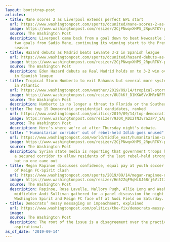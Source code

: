 ```yaml
---
layout: bootstrap-post
articles:
- title: Mane scores 2 as Liverpool extends perfect EPL start
  url: https://www.washingtonpost.com/sports/dcunited/mane-scores-2-as-liverpool-extends-perfect-epl-start/2019/09/14/a1caacc6-d6f4-11e9-8924-1db7dac797fb_story.html
  image: https://www.washingtonpost.com/resizer/2CjPNwqvXHPS_2RpuRTKY-p3eVo=/1484x0/www.washingtonpost.com/pb/resources/img/twp-social-share.png
  source: The Washington Post
  description: Liverpool came back from a goal down to beat Newcastle 3-1 thanks to
    two goals from Sadio Mane, continuing its winning start to the Premier League
    season
- title: Hazard debuts as Madrid beats Levante 3-2 in Spanish league
  url: https://www.washingtonpost.com/sports/dcunited/hazard-debuts-as-madrid-beats-levante-3-2-in-spanish-league/2019/09/14/a9c81278-d6f0-11e9-8924-1db7dac797fb_story.html
  image: https://www.washingtonpost.com/resizer/2CjPNwqvXHPS_2RpuRTKY-p3eVo=/1484x0/www.washingtonpost.com/pb/resources/img/twp-social-share.png
  source: The Washington Post
  description: Eden Hazard debuts as Real Madrid holds on to 3-2 win over Levante
    in Spanish league
- title: Tropical Storm Humberto to exit Bahamas but several more systems to watch
    in Atlantic
  url: https://www.washingtonpost.com/weather/2019/09/14/tropical-storm-humberto-exit-bahamas-several-more-systems-watch-atlantic/
  image: https://www.washingtonpost.com/resizer/8UJkKf_D1KKW6VvJMRrNFFMMtGY=/1484x0/arc-anglerfish-washpost-prod-washpost.s3.amazonaws.com/public/Z7KSAFIKZRF7TPH4W74X6MZ2IY.PNG
  source: The Washington Post
  description: Humberto is no longer a threat to Florida or the Southeast coast.
- title: The top 15 Democratic presidential candidates, ranked
  url: https://www.washingtonpost.com/politics/2019/09/14/top-democratic-presidential-candidates-ranked/
  image: https://www.washingtonpost.com/resizer/9JOX_K0I2TN3vrazaP7_SAp_y18=/1484x0/arc-anglerfish-washpost-prod-washpost.s3.amazonaws.com/public/B3S7ZZWV2UI6TCJEDW35VR4X7M.jpg
  source: The Washington Post
  description: Here's where we're at after Thursday night's debate.
- title: "'Humanitarian corridor' out of rebel-held Idlib goes unused"
  url: https://www.washingtonpost.com/world/middle_east/humanitarian-corridor-out-of-rebel-held-idlib-goes-unused/2019/09/14/5b6401d8-d6e0-11e9-8924-1db7dac797fb_story.html
  image: https://www.washingtonpost.com/resizer/2CjPNwqvXHPS_2RpuRTKY-p3eVo=/1484x0/www.washingtonpost.com/pb/resources/img/twp-social-share.png
  source: The Washington Post
  description: Syrian state media is reporting that government troops have opened
    a secured corridor to allow residents of the last rebel-held stronghold to leave
    but no one came out
- title: Megan Rapinoe discusses confidence, equal pay at youth soccer panel ahead
    of Reign FC-Spirit clash
  url: https://www.washingtonpost.com/sports/2019/09/14/megan-rapinoe-discusses-confidence-equal-pay-youth-soccer-panel-ahead-reign-fc-spirit-clash/
  image: https://www.washingtonpost.com/resizer/Hn52ZqF9qHiUJ6Brj6ViItJzDrY=/1484x0/arc-anglerfish-washpost-prod-washpost.s3.amazonaws.com/public/PYN3VYVWO4I6TLGIDWCHXLGKOM.jpg
  source: The Washington Post
  description: Rapinoe, Rose Lavelle, Mallory Pugh, Allie Long and Washington Spirit
    midfielder Andi Sullivan gathered for a panel discussion the night before the
    Washington Spirit and Reign FC face off at Audi Field on Saturday.
- title: Democrats’ messy messaging on impeachment, explained
  url: https://www.washingtonpost.com/politics/the-fix/democrats-messy-messaging-on-impeachment-explained/2019/09/14/4721b100-4067-48ab-966e-927b389ba1df_story.html
  image: 
  source: The Washington Post
  description: The root of the issue is a disagreement over the practical and the
    aspirational.
as_of_date: '2019-09-14'
---
```


